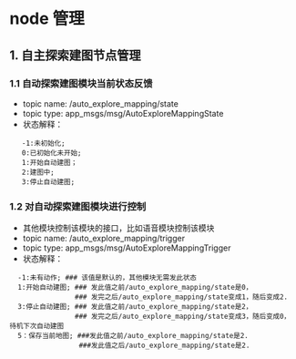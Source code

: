 # node 管理

## 1. 自主探索建图节点管理

### 1.1 自动探索建图模块当前状态反馈

- topic name: /auto_explore_mapping/state
- topic type: app_msgs/msg/AutoExploreMappingState
- 状态解释：

```bashrc
   -1:未初始化; 
   0:已初始化未开始; 
   1:开始自动建图；
   2:建图中; 
   3:停止自动建图;
```

### 1.2 对自动探索建图模块进行控制

- 其他模块控制该模块的接口，比如语音模块控制该模块
- topic name: /auto_explore_mapping/trigger
- topic type: app_msgs/msg/AutoExploreMappingTrigger
- 状态解释：

```bashrc
  -1:未有动作; ### 该值是默认的，其他模块无需发此状态
  1:开始自动建图; ### 发此值之前/auto_explore_mapping/state是0，
                ### 发完之后/auto_explore_mapping/state变成1，随后变成2.
  3:停止自动建图; ### 发此值之前/auto_explore_mapping/state是2， 
                ### 发完之后/auto_explore_mapping/state变成3，随后变成0，待机下次自动建图
  5：保存当前地图; ###发此值之前/auto_explore_mapping/state是2.
                 ###发此值之后/auto_explore_mapping/state是2.
```
